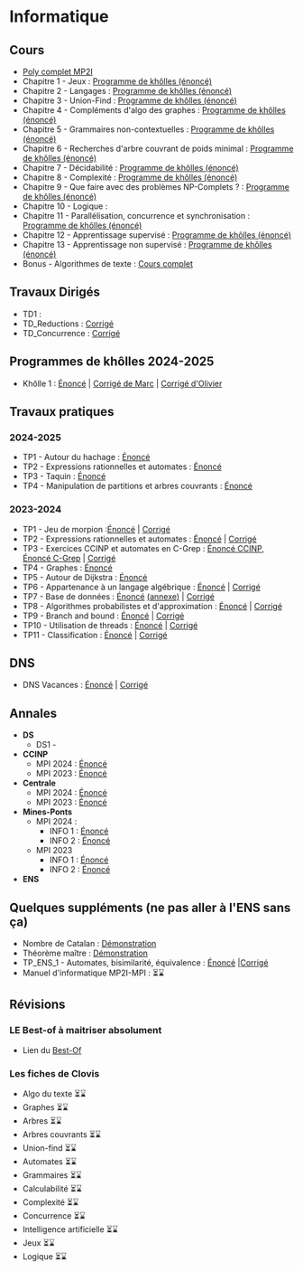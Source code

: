 # Informatique



 


## Cours
* [Poly complet MP2I](/info/cours/sup/poly-mp2i.pdf)
* Chapitre 1 - Jeux : [Programme de khôlles (énoncé) ](/info/cours/spe/info_khube_pgkholles_jeux.pdf)
* Chapitre 2 - Langages : [Programme de khôlles (énoncé) ](/info/cours/spe/info_khube_pgkholles_langages.pdf)
* Chapitre 3 - Union-Find : [Programme de khôlles (énoncé) ](/info/cours/spe/info_khube_pgkholles_unionfind.pdf)
* Chapitre 4 - Compléments d'algo des graphes : [Programme de khôlles (énoncé) ](/info/cours/spe/info_khube_pgkholles_complementsgraphes.pdf)
* Chapitre 5 - Grammaires non-contextuelles : [Programme de khôlles (énoncé) ](/info/cours/spe/info_khube_pgkholles_grammaires.pdf)
* Chapitre 6 - Recherches d'arbre couvrant de poids minimal : [Programme de khôlles (énoncé)](/info/cours/spe/info_khube_pgkholles_arbrecouvrant.pdf)
* Chapitre 7 - Décidabilité : [Programme de khôlles (énoncé) ](/info/cours/spe/info_khube_pgkholles_decidabilite.pdf)
* Chapitre 8 - Complexité : [Programme de khôlles (énoncé) ](/info/cours/spe/info_khube_pgkholles_complexite.pdf)
* Chapitre 9 - Que faire avec des problèmes NP-Complets ? : [Programme de khôlles (énoncé) ](/info/cours/spe/info_khube_pgkholles_npcomplet.pdf)
* Chapitre 10 - Logique :
* Chapitre 11 - Parallélisation, concurrence et synchronisation : [Programme de khôlles (énoncé) ](/info/cours/spe/info_khube_pgkholles_concu.pdf)
* Chapitre 12 - Apprentissage supervisé : [Programme de khôlles (énoncé)](/info/cours/spe/info_khube_pgkholles_apprentissagesuper.pdf)
* Chapitre 13 - Apprentissage non supervisé : [Programme de khôlles (énoncé)](/info/cours/spe/info_khube_pgkholles_apprentissagenonsuper.pdf)
* Bonus - Algorithmes de texte : [Cours complet](/info/cours/spe/info_spe_algo_texte.pdf)

## Travaux Dirigés
  * TD1 :
  * TD_Reductions : [Corrigé](/info/td/info_khube_tdreduc_corrige.pdf)
  * TD_Concurrence : [Corrigé](/info/td/info_spe_td_concu.pdf)

## Programmes de khôlles 2024-2025
 * Khôlle 1 : [Énoncé](/info/cours/spe/programme_k1.pdf) | [Corrigé de Marc](/info/cours/spe/programme_k1_corrige.pdf) | [Corrigé d'Olivier](/info/cours/spe/info_khube_kholle1.pdf)
## Travaux pratiques
### 2024-2025
  * TP1 - Autour du hachage : [Énoncé](/info/tp/2024_2025/info_spe_tp1_enonce.pdf)
  * TP2 - Expressions rationnelles et automates : [Énoncé](/info/tp/2024_2025/info_spe_tp2_enonce.pdf)
  * TP3 - Taquin : [Énoncé](/info/tp/2024_2025/info_spe_tp3_enonce.pdf)
  * TP4 - Manipulation de partitions et arbres couvrants : [Énoncé](/info/tp/2024_2025/info_spe_tp4_enonce.pdf)
### 2023-2024
  * TP1 - Jeu de morpion :[Énoncé](/info/tp/2023_2024/info_spe_TP1_enonce.pdf) | [Corrigé](/info/tp/2023_2024/info_spe_TP1_corrige.pdf)
  * TP2 - Expressions rationnelles et automates : [Énoncé](/info/tp/2023_2024/info_spe_TP2_enonce.pdf) | [Corrigé](/info/tp/2023_2024/info_spe_TP2_corrige.pdf)
  * TP3 - Exercices CCINP et automates en C-Grep : [Énoncé CCINP](/info/tp/2023_2024/info_spe_TP3_enonce_1.pdf), [Énoncé C-Grep](/info/tp/2023_2024/info_spe_TP3_enonce_2.pdf) | [Corrigé](/info/tp/2023_2024/info_spe_TP3_corrige.pdf)
  * TP4 - Graphes : [Énoncé](/info/tp/2023_2024/info_spe_TP4_enonce.pdf)
  * TP5 - Autour de Dijkstra : [Énoncé](/info/tp/2023_2024/info_spe_TP5_enonce.pdf)
  * TP6 - Appartenance à un langage algébrique : [Énoncé](/info/tp/2023_2024/info_spe_TP6_enonce.pdf) | [Corrigé](/info/tp/2023_2024/info_spe_TP6_corrige.pdf)
  * TP7 - Base de données : [Énoncé](/info/tp/2023_2024/info_spe_TP7_enonce.pdf) [(annexe)](/info/tp/2023_2024/info_spe_TP5_enonce.pdf) | [Corrigé](/info/tp/2023_2024/info_spe_TP7_corrige.pdf)
  * TP8 - Algorithmes probabilistes et d'approximation : [Énoncé](/info/tp/2023_2024/info_spe_TP8_enonce.pdf) | [Corrigé](/info/tp/2023_2024/info_spe_TP8_corrigé.pdf)
  * TP9 - Branch and bound : [Énoncé](/info/tp/2023_2024/info_spe_TP9_enonce.pdf) | [Corrigé](/info/tp/2023_2024/info_spe_TP9_corrige.pdf)
  * TP10 - Utilisation de threads : [Énoncé](/info/tp/2023_2024/info_spe_TP10_enonce.pdf) | [Corrigé](/info/tp/2023_2024/info_spe_TP10_corrige.pdf)
  * TP11 - Classification : [Énoncé](/info/tp/2023_2024/info_spe_TP11_enonce.pdf) | [Corrigé](/info/tp/2023_2024/info_spe_TP11_corrige.pdf)

## DNS
  * DNS Vacances : [Énoncé]() | [Corrigé](/info/td/info_spe_td0_corrige.pdf)
## Annales 
  * **DS**
     * DS1 - 
  * **CCINP**
     * MPI 2024 : [Énoncé](https://www.concours-commun-inp.fr/_resource/annales%20%C3%A9crits/2024/MPI/2024_MPI5IN.pdf?download=true)
     * MPI 2023 : [Énoncé](https://www.concours-commun-inp.fr/_resource/annales%20%C3%A9crits/MPI/2023/MPI5IN.pdf?download=true)
  * **Centrale**
     * MPI 2024 : [Énoncé](https://www.concours-centrale-supelec.fr/CentraleSupelec/2024/MPI/I016.pdf) 
     * MPI 2023 : [Énoncé](https://www.concours-centrale-supelec.fr/CentraleSupelec/2023/MPI/I012.pdf)
  * **Mines-Ponts**
     * MPI 2024 :
        * INFO 1 : [Énoncé](https://wordpress.concoursminesponts.fr/wp-content/uploads/2024/07/2024_INFO-1-MPI.pdf)
        * INFO 2 : [Énoncé](https://wordpress.concoursminesponts.fr/wp-content/uploads/2024/07/2024_INFO-2-MPI.pdf)
     * MPI 2023
        * INFO 1 : [Énoncé](/info/annales/ccmp_2023_info1.pdf)
        * INFO 2 : [Énoncé](/info/annales/ccmp_2023_info2.pdf)
  * **ENS**


## Quelques suppléments (ne pas aller à l'ENS sans ça)
  * Nombre de Catalan : [Démonstration](/info/bonus/info_khube_catalandemo.pdf) 
  * Théorème maître : [Démonstration](/info/bonus/info_khube_mastertheorem.pdf)
  * TP_ENS_1 - Automates, bisimilarité, équivalence : [Énoncé](/info/tp/2023_2024/info_spe_TP12_enonce.pdf) |[Corrigé](/info/tp/2023_2024/info_spe_TP12_corrige.pdf)
  * Manuel d'informatique MP2I-MPI : ⏳⌛️

## Révisions 
### LE Best-of à maitriser absolument 
* Lien du [Best-Of](https://drive.google.com/drive/folders/1oqhQs7X_jV5RD7G6sC7B3eSH5CsNZmxa?usp=sharing)

### Les fiches de Clovis
 * Algo du texte ⏳⌛️
 * Graphes ⏳⌛️
 * Arbres ⏳⌛️
 * Arbres couvrants ⏳⌛️
 * Union-find ⏳⌛️
 * Automates ⏳⌛️
 * Grammaires ⏳⌛️
 * Calculabilité ⏳⌛️
 * Complexité ⏳⌛️
 * Concurrence ⏳⌛️
 * Intelligence artificielle ⏳⌛️
 * Jeux ⏳⌛️
 * Logique ⏳⌛️
